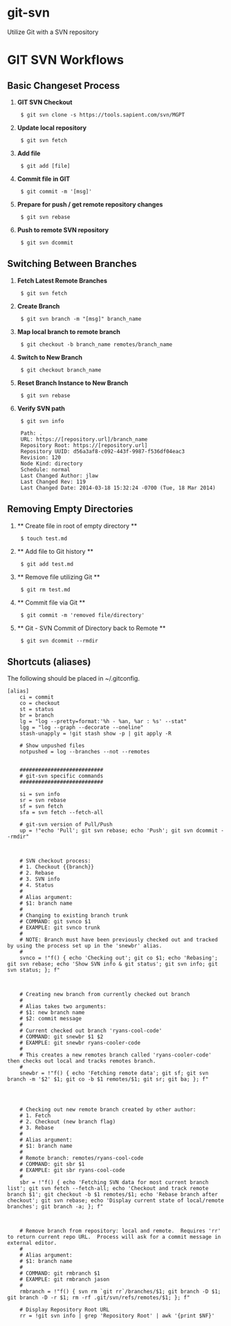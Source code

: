 git-svn
=======

Utilize Git with a SVN repository

# GIT SVN Workflows #

## Basic Changeset Process ##

1. **GIT SVN Checkout**

	    $ git svn clone -s https://tools.sapient.com/svn/MGPT

2. **Update local repository**

	    $ git svn fetch

3. **Add file**

	    $ git add [file]

4. **Commit file in GIT**

	    $ git commit -m '[msg]'

5. **Prepare for push / get remote repository changes**

	    $ git svn rebase

6. **Push to remote SVN repository**

	    $ git svn dcommit


## Switching Between Branches ##

1. **Fetch Latest Remote Branches**
	
	    $ git svn fetch

2. **Create Branch**

	    $ git svn branch -m "[msg]" branch_name

3. **Map local branch to remote branch**

	    $ git checkout -b branch_name remotes/branch_name

4. **Switch to New Branch**

	    $ git checkout branch_name

5. **Reset Branch Instance to New Branch**

	    $ git svn rebase

6. **Verify SVN path**

	    $ git svn info

        Path: .  
        URL: https://[repository.url]/branch_name  
        Repository Root: https://[repository.url]  
        Repository UUID: d56a3af8-c092-443f-9987-f536df04eac3  
        Revision: 120
        Node Kind: directory
        Schedule: normal
        Last Changed Author: jlaw
        Last Changed Rev: 119
        Last Changed Date: 2014-03-18 15:32:24 -0700 (Tue, 18 Mar 2014)

## Removing Empty Directories ##

1. ** Create file in root of empty directory **

        $ touch test.md

2. ** Add file to Git history **

        $ git add test.md

3. ** Remove file utilizing Git **

        $ git rm test.md

4. ** Commit file via Git **

        $ git commit -m 'removed file/directory'

5. ** Git - SVN Commit of Directory back to Remote **

        $ git svn dcommit --rmdir


## Shortcuts (aliases) ##

The following should be placed in ~/.gitconfig.

    [alias]
        ci = commit
        co = checkout
        st = status
        br = branch
        lg = "log --pretty=format:'%h - %an, %ar : %s' --stat"
        lgg = "log --graph --decorate --oneline"
        stash-unapply = !git stash show -p | git apply -R
        
        # Show unpushed files
        notpushed = log --branches --not --remotes
        
        
        ###########################
        # git-svn specific commands
        ###########################
        
        si = svn info
        sr = svn rebase
        sf = svn fetch
        sfa = svn fetch --fetch-all
        
        # git-svn version of Pull/Push
        up = !"echo 'Pull'; git svn rebase; echo 'Push'; git svn dcommit --rmdir"
        


        # SVN checkout process: 
        # 1. Checkout {{branch}}
        # 2. Rebase
        # 3. SVN info
        # 4. Status
        #
        # Alias argument:
        # $1: branch name
        #
        # Changing to existing branch trunk
        # COMMAND: git svnco $1
        # EXAMPLE: git svnco trunk
        #
        # NOTE: Branch must have been previously checked out and tracked by using the process set up in the 'snewbr' alias.
        #
        svnco = !"f() { echo 'Checking out'; git co $1; echo 'Rebasing'; git svn rebase; echo 'Show SVN info & git status'; git svn info; git svn status; }; f"
        


        # Creating new branch from currently checked out branch
        #
        # Alias takes two arguments:
        # $1: new branch name
        # $2: commit message
        #
        # Current checked out branch 'ryans-cool-code'
        # COMMAND: git snewbr $1 $2
        # EXAMPLE: git snewbr ryans-cooler-code
        #
        # This creates a new remotes branch called 'ryans-cooler-code' then checks out local and tracks remotes branch.
        #
        snewbr = !"f() { echo 'Fetching remote data'; git sf; git svn branch -m '$2' $1; git co -b $1 remotes/$1; git sr; git ba; }; f"
        



        # Checking out new remote branch created by other author:
        # 1. Fetch
        # 2. Checkout (new branch flag)
        # 3. Rebase
        #
        # Alias argument:
        # $1: branch name
        #
        # Remote branch: remotes/ryans-cool-code
        # COMMAND: git sbr $1
        # EXAMPLE: git sbr ryans-cool-code
        #
        sbr = !"f() { echo 'Fetching SVN data for most current branch list'; git svn fetch --fetch-all; echo 'Checkout and track remote branch $1'; git checkout -b $1 remotes/$1; echo 'Rebase branch after checkout'; git svn rebase; echo 'Display current state of local/remote branches'; git branch -a; }; f"
        


        # Remove branch from repository: local and remote.  Requires 'rr' to return current repo URL.  Process will ask for a commit message in external editor.
        #
        # Alias argument:
        # $1: branch name
        #
        # COMMAND: git rmbranch $1
        # EXAMPLE: git rmbranch jason
        #
        rmbranch = !"f() { svn rm `git rr`/branches/$1; git branch -D $1; git branch -D -r $1; rm -rf .git/svn/refs/remotes/$1; }; f"
        
        # Display Repository Root URL
        rr = !git svn info | grep 'Repository Root' | awk '{print $NF}'



